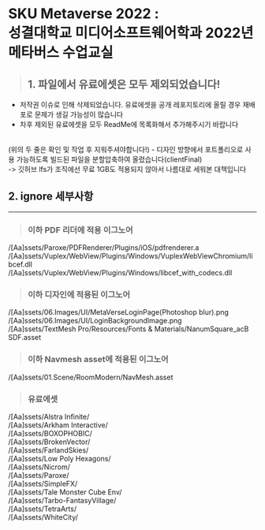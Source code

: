 # SKU Metaverse 2022 : <br>성결대학교 미디어소프트웨어학과 2022년 메타버스 수업교실

> ## 1. 파일에서 유료에셋은 모두 제외되었습니다!
- 저작권 이슈로 인해 삭제되었습니다. 유료에셋을 공개 레포지토리에 올릴 경우 재배포로 문제가 생길 가능성이 많습니다
- 차후 제외된 유료에셋을 모두 ReadMe에 목록화해서 추가해주시기 바랍니다
<br>
(위의 두 줄은 확인 및 작업 후 지워주셔야합니다!)
- 디자인 방향에서 포트폴리오로 사용 가능하도록 빌드된 파일을 분할압축하여 올렸습니다(clientFinal) <br>-> 깃허브 lfs가 조직에선 무료 1GB도 적용되지 않아서 나름대로 세워본 대책입니다
<br>

 ## 2. ignore 세부사항
<hr>

> ### 이하 PDF 리더에 적용 이그노어
/[Aa]ssets/Paroxe/PDFRenderer/Plugins/iOS/pdfrenderer.a<br>
/[Aa]ssets/Vuplex/WebView/Plugins/Windows/VuplexWebViewChromium/libcef.dll<br>
/[Aa]ssets/Vuplex/WebView/Plugins/Windows/libcef_with_codecs.dll
<br>

> ### 이하 디자인에 적용된 이그노어
/[Aa]ssets/06.Images/UI/MetaVerseLoginPage(Photoshop blur).png <br>
/[Aa]ssets/06.Images/UI/LoginBackgroundImage.png<br>
/[Aa]ssets/TextMesh Pro/Resources/Fonts & Materials/NanumSquare_acB SDF.asset
<br>

> ### 이하 Navmesh asset에 적용된 이그노어
/[Aa]ssets/01.Scene/RoomModern/NavMesh.asset
<br>

> ### 유료에셋
/[Aa]ssets/Alstra Infinite/<br>
/[Aa]ssets/Arkham Interactive/<br>
/[Aa]ssets/BOXOPHOBIC/<br>
/[Aa]ssets/BrokenVector/<br>
/[Aa]ssets/FarlandSkies/<br>
/[Aa]ssets/Low Poly Hexagons/<br>
/[Aa]ssets/Nicrom/<br>
/[Aa]ssets/Paroxe/<br>
/[Aa]ssets/SimpleFX/<br>
/[Aa]ssets/Tale Monster Cube Env/<br>
/[Aa]ssets/Tarbo-FantasyVillage/<br>
/[Aa]ssets/TetraArts/<br>
/[Aa]ssets/WhiteCity/